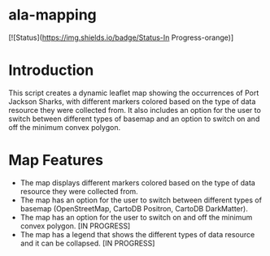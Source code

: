 # ala-mapping
[![Status](https://img.shields.io/badge/Status-In Progress-orange)]

# Introduction
This script creates a dynamic leaflet map showing the occurrences of Port Jackson Sharks, with different markers colored based on the type of data resource they were collected from. It also includes an option for the user to switch between different types of basemap and an option to switch on and off the minimum convex polygon.

# Map Features
- The map displays different markers colored based on the type of data resource they were collected from.
- The map has an option for the user to switch between different types of basemap (OpenStreetMap, CartoDB Positron, CartoDB DarkMatter).
- The map has an option for the user to switch on and off the minimum convex polygon. [IN PROGRESS]
- The map has a legend that shows the different types of data resource and it can be collapsed. [IN PROGRESS]